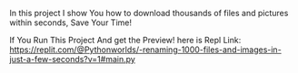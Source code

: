 In this project I show You how to download thousands of files and pictures within seconds,
Save Your Time!

If You Run This Project And get the Preview! here is Repl Link: https://replit.com/@Pythonworlds/-renaming-1000-files-and-images-in-just-a-few-seconds?v=1#main.py
